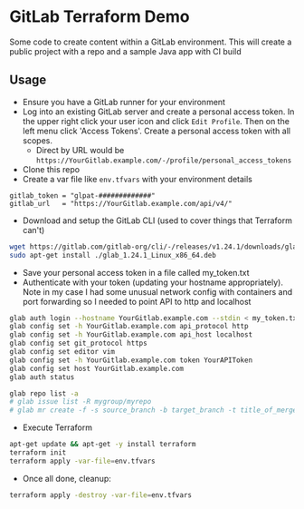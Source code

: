 # GitLab Terraform Demo

Some code to create content within a GitLab environment.  This will create a public project with a repo and a sample Java app with CI build

## Usage

* Ensure you have a GitLab runner for your environment
* Log into an existing GitLab server and create a personal access token.  In the upper right click your user icon and click `Edit Profile`.  Then on the left menu click 'Access Tokens'.  Create a personal access token with all scopes.  
  * Direct by URL would be `https://YourGitlab.example.com/-/profile/personal_access_tokens`
* Clone this repo
* Create a var file like `env.tfvars` with your environment details

```hcl
gitlab_token = "glpat-#############"
gitlab_url   = "https://YourGitlab.example.com/api/v4/"
```

* Download and setup the GitLab CLI (used to cover things that Terraform can't)

```bash
wget https://gitlab.com/gitlab-org/cli/-/releases/v1.24.1/downloads/glab_1.24.1_Linux_x86_64.deb
sudo apt-get install ./glab_1.24.1_Linux_x86_64.deb
```

  * Save your personal access token in a file called my_token.txt
  * Authenticate with your token (updating your hostname appropriately).  Note in my case I had some unusual network config with containers and port forwarding so I needed to point API to http and localhost
  
  ```bash
  glab auth login --hostname YourGitlab.example.com --stdin < my_token.txt
  glab config set -h YourGitlab.example.com api_protocol http
  glab config set -h YourGitlab.example.com api_host localhost
  glab config set git_protocol https
  glab config set editor vim
  glab config set -h YourGitlab.example.com token YourAPIToken
  glab config set host YourGitlab.example.com
  glab auth status

  glab repo list -a
  # glab issue list -R mygroup/myrepo
  # glab mr create -f -s source_branch -b target_branch -t title_of_merge_request -d description_of_merge_request
  ```

* Execute Terraform

```bash
apt-get update && apt-get -y install terraform
terraform init
terraform apply -var-file=env.tfvars
```


* Once all done, cleanup:

```bash
terraform apply -destroy -var-file=env.tfvars
```


